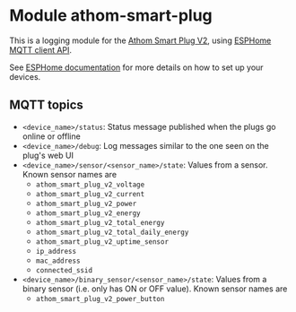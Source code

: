 # Module athom-smart-plug

This is a logging module for the [Athom Smart Plug V2](https://www.athom.tech/blank-1/esphome-au-plug),
using [ESPHome MQTT client API](https://esphome.io/components/mqtt.html).

See [ESPHome documentation](../docs/esphome.md) for more details on how to set up your devices.

## MQTT topics

- `<device_name>/status`: Status message published when the plugs go online or offline
- `<device_name>/debug`: Log messages similar to the one seen on the plug's web UI
- `<device_name>/sensor/<sensor_name>/state`: Values from a sensor. Known sensor names are
    - `athom_smart_plug_v2_voltage`
    - `athom_smart_plug_v2_current`
    - `athom_smart_plug_v2_power`
    - `athom_smart_plug_v2_energy`
    - `athom_smart_plug_v2_total_energy`
    - `athom_smart_plug_v2_total_daily_energy`
    - `athom_smart_plug_v2_uptime_sensor`
    - `ip_address`
    - `mac_address`
    - `connected_ssid`
- `<device_name>/binary_sensor/<sensor_name>/state`: Values from a binary sensor (i.e. only has ON or OFF value). Known sensor names are
    - `athom_smart_plug_v2_power_button`